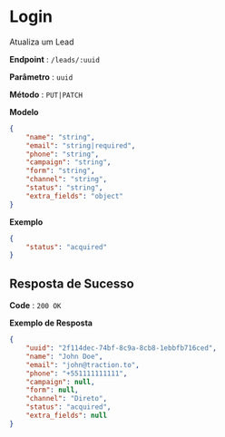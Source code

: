 # Login

Atualiza um Lead

**Endpoint** : `/leads/:uuid`

**Parâmetro** : `uuid`

**Método** : `PUT|PATCH`

**Modelo**

```json
{
    "name": "string",
    "email": "string|required",
    "phone": "string",
    "campaign": "string",
    "form": "string",
    "channel": "string",
    "status": "string",
    "extra_fields": "object"
}
```

**Exemplo**

```json
{
    "status": "acquired"
}
```

## Resposta de Sucesso

**Code** : `200 OK`

**Exemplo de Resposta**

```json
{
    "uuid": "2f114dec-74bf-8c9a-8cb8-1ebbfb716ced",
    "name": "John Doe",
    "email": "john@traction.to",
    "phone": "+551111111111",
    "campaign": null,
    "form": null,
    "channel": "Direto",
    "status": "acquired",
    "extra_fields": null
}
```